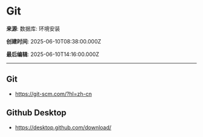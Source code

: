 # Git

**来源**: 数据库: 环境安装

**创建时间**: 2025-06-10T08:38:00.000Z

**最后编辑**: 2025-06-10T14:16:00.000Z

---

## Git

- https://git-scm.com/?hl=zh-cn


## Github Desktop

- https://desktop.github.com/download/


